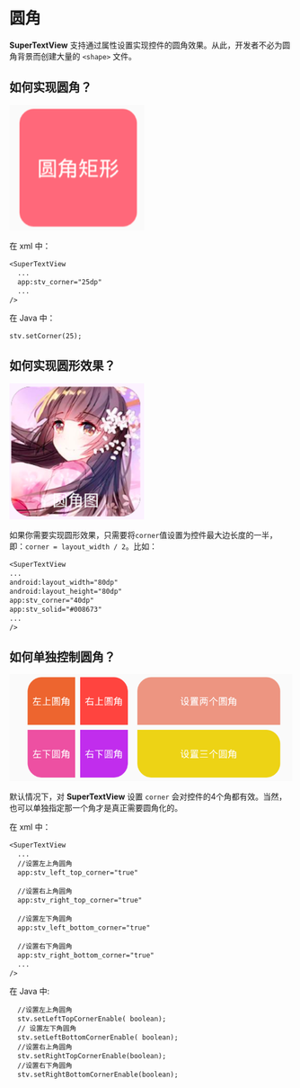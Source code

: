 # 圆角

**SuperTextView** 支持通过属性设置实现控件的圆角效果。从此，开发者不必为圆角背景而创建大量的 `<shape>` 文件。

## 如何实现圆角？

![](https://raw.githubusercontent.com/chenBingX/img/master/stv/圆角矩形.png)

  在 xml 中：

  ```
  <SuperTextView
    ...
    app:stv_corner="25dp"
    ...
  />
  ```
  在 Java 中：

  ```
  stv.setCorner(25);
  ```


## 如何实现圆形效果？

![](https://raw.githubusercontent.com/chenBingX/img/master/stv/圆角图.png)

如果你需要实现圆形效果，只需要将`corner`值设置为控件最大边长度的一半，即：`corner = layout_width / 2`。比如：  

  ```
<SuperTextView
  ...
  android:layout_width="80dp"
  android:layout_height="80dp"
  app:stv_corner="40dp"
  app:stv_solid="#008673"
  ...
/>
  ```

## 如何单独控制圆角？

![](https://raw.githubusercontent.com/chenBingX/img/master/stv/屏幕快照%202017-04-18%2008.15.59.png)

  默认情况下，对 **SuperTextView** 设置 `corner` 会对控件的4个角都有效。当然，也可以单独指定那一个角才是真正需要圆角化的。  

在 xml 中：

```
<SuperTextView
  ...
  //设置左上角圆角
  app:stv_left_top_corner="true"

  //设置右上角圆角
  app:stv_right_top_corner="true"

  //设置左下角圆角
  app:stv_left_bottom_corner="true"

  //设置右下角圆角
  app:stv_right_bottom_corner="true"
  ...
/>
```

在 Java 中:  

```
  //设置左上角圆角
  stv.setLeftTopCornerEnable( boolean);
  // 设置左下角圆角
  stv.setLeftBottomCornerEnable( boolean);
  //设置右上角圆角
  stv.setRightTopCornerEnable(boolean);
  //设置右下角圆角
  stv.setRightBottomCornerEnable(boolean);
```

